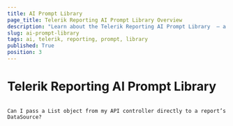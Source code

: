```yaml
---
title: AI Prompt Library
page_title: Telerik Reporting AI Prompt Library Overview
description: "Learn about the Telerik Reporting AI Prompt Library  – a collection of reusable prompts to boost productivity and output quality."
slug: ai-prompt-library
tags: ai, telerik, reporting, prompt, library
published: True
position: 3
---
```


# Telerik Reporting AI Prompt Library

<pre><code>
Can I pass a List object from my API controller directly to a report’s DataSource?
				</code></pre>